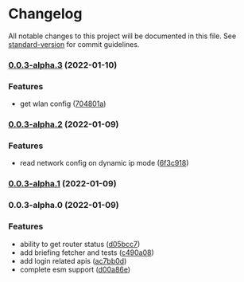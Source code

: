 # Changelog

All notable changes to this project will be documented in this file. See [standard-version](https://github.com/conventional-changelog/standard-version) for commit guidelines.

### [0.0.3-alpha.3](https://github.com/seia-soto/iniptime/compare/v0.0.3-alpha.2...v0.0.3-alpha.3) (2022-01-10)


### Features

* get wlan config ([704801a](https://github.com/seia-soto/iniptime/commit/704801a311a067c304df7e04dd49093370745a81))

### [0.0.3-alpha.2](https://github.com/seia-soto/iniptime/compare/v0.0.3-alpha.1...v0.0.3-alpha.2) (2022-01-09)


### Features

* read network config on dynamic ip mode ([6f3c918](https://github.com/seia-soto/iniptime/commit/6f3c918a316af57112ddbb484bf72ea4cfef60f3))

### [0.0.3-alpha.1](https://github.com/seia-soto/iniptime/compare/v0.0.3-alpha.0...v0.0.3-alpha.1) (2022-01-09)

### 0.0.3-alpha.0 (2022-01-09)


### Features

* ability to get router status ([d05bcc7](https://github.com/seia-soto/iniptime/commit/d05bcc79a63e1670f7084251501275bcaadd0f1d))
* add briefing fetcher and tests ([c490a08](https://github.com/seia-soto/iniptime/commit/c490a08346a33f08545821649925791f75f7ec22))
* add login related apis ([ac7bb0d](https://github.com/seia-soto/iniptime/commit/ac7bb0d621c43d7d4a76f7fea78a78d93617761b))
* complete esm support ([d00a86e](https://github.com/seia-soto/iniptime/commit/d00a86e654ddb0166d7d720130dc0c81a087d0d0))
